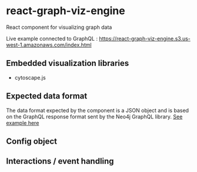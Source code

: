 # react-graph-viz-engine
React component for visualizing graph data

Live example connected to GraphQL : https://react-graph-viz-engine.s3.us-west-1.amazonaws.com/index.html

## Embedded visualization libraries
* cytoscape.js

## Expected data format
The data format expected by the component is a JSON object and is based on the GraphQL response format sent by the Neo4j GraphQL library.
[See example here](https://neo4j.com/developer/graphql/#_querying_data)

## Config object

## Interactions / event handling